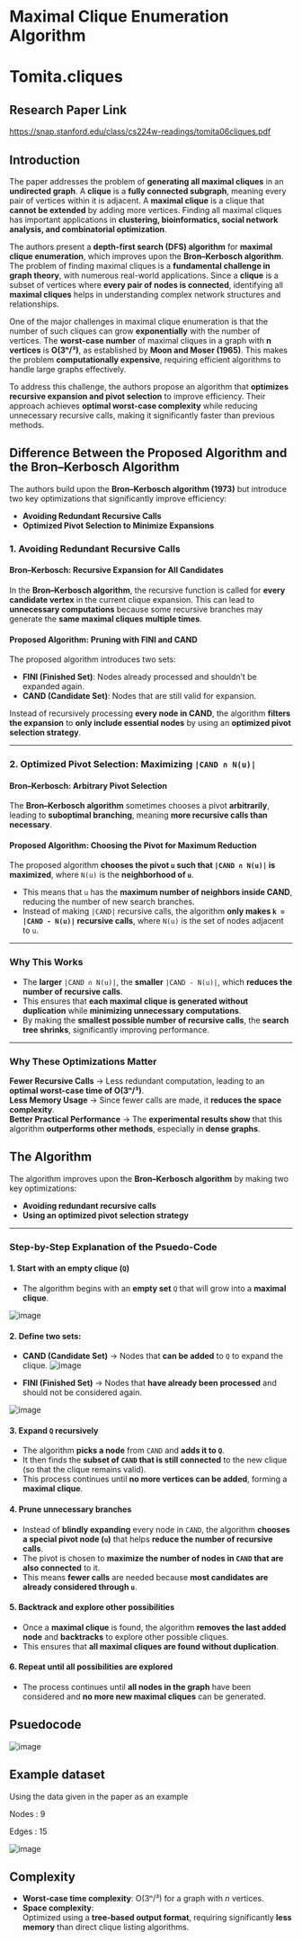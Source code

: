 # Maximal Clique Enumeration Algorithm
# Tomita.cliques
## Research Paper Link
https://snap.stanford.edu/class/cs224w-readings/tomita06cliques.pdf
## **Introduction**  

The paper addresses the problem of **generating all maximal cliques** in an **undirected graph**. A **clique** is a **fully connected subgraph**, meaning every pair of vertices within it is adjacent. A **maximal clique** is a clique that **cannot be extended** by adding more vertices. Finding all maximal cliques has important applications in **clustering, bioinformatics, social network analysis, and combinatorial optimization**.  

The authors present a **depth-first search (DFS) algorithm** for **maximal clique enumeration**, which improves upon the **Bron–Kerbosch algorithm**. The problem of finding maximal cliques is a **fundamental challenge in graph theory**, with numerous real-world applications. Since a **clique** is a subset of vertices where **every pair of nodes is connected**, identifying all **maximal cliques** helps in understanding complex network structures and relationships.  

One of the major challenges in maximal clique enumeration is that the number of such cliques can grow **exponentially** with the number of vertices. The **worst-case number** of maximal cliques in a graph with **n vertices** is **O(3ⁿ/³)**, as established by **Moon and Moser (1965)**. This makes the problem **computationally expensive**, requiring efficient algorithms to handle large graphs effectively.  

To address this challenge, the authors propose an algorithm that **optimizes recursive expansion and pivot selection** to improve efficiency. Their approach achieves **optimal worst-case complexity** while reducing unnecessary recursive calls, making it significantly faster than previous methods.  



## **Difference Between the Proposed Algorithm and the Bron–Kerbosch Algorithm**  

The authors build upon the **Bron–Kerbosch algorithm (1973)** but introduce two key optimizations that significantly improve efficiency:  

- **Avoiding Redundant Recursive Calls**  
- **Optimized Pivot Selection to Minimize Expansions**  

### **1. Avoiding Redundant Recursive Calls**  

#### **Bron–Kerbosch: Recursive Expansion for All Candidates**  
In the **Bron–Kerbosch algorithm**, the recursive function is called for **every candidate vertex** in the current clique expansion. This can lead to **unnecessary computations** because some recursive branches may generate the **same maximal cliques multiple times**.  

#### **Proposed Algorithm: Pruning with FINI and CAND**  
The proposed algorithm introduces two sets:  

- **FINI (Finished Set)**: Nodes already processed and shouldn’t be expanded again.  
- **CAND (Candidate Set)**: Nodes that are still valid for expansion.  

Instead of recursively processing **every node in CAND**, the algorithm **filters the expansion** to **only include essential nodes** by using an **optimized pivot selection strategy**.  

---

### **2. Optimized Pivot Selection: Maximizing `|CAND ∩ N(u)|`**  

#### **Bron–Kerbosch: Arbitrary Pivot Selection**  
The **Bron–Kerbosch algorithm** sometimes chooses a pivot **arbitrarily**, leading to **suboptimal branching**, meaning **more recursive calls than necessary**.  

#### **Proposed Algorithm: Choosing the Pivot for Maximum Reduction**  
The proposed algorithm **chooses the pivot `u` such that `|CAND ∩ N(u)|` is maximized**, where `N(u)` is the **neighborhood of `u`**.  

- This means that `u` has the **maximum number of neighbors inside CAND**, reducing the number of new search branches.  
- Instead of making `|CAND|` recursive calls, the algorithm **only makes `k = |CAND - N(u)|` recursive calls**, where `N(u)` is the set of nodes adjacent to `u`.  

---

### **Why This Works**  

- The **larger** `|CAND ∩ N(u)|`, the **smaller** `|CAND - N(u)|`, which **reduces the number of recursive calls**.  
- This ensures that **each maximal clique is generated without duplication** while **minimizing unnecessary computations**.  
- By making the **smallest possible number of recursive calls**, the **search tree shrinks**, significantly improving performance.  

---

### **Why These Optimizations Matter**  

 **Fewer Recursive Calls** → Less redundant computation, leading to an **optimal worst-case time of O(3ⁿ/³)**.  
 **Less Memory Usage** → Since fewer calls are made, it **reduces the space complexity**.  
 **Better Practical Performance** → The **experimental results show** that this algorithm **outperforms other methods**, especially in **dense graphs**.  


## **The Algorithm**  

The algorithm improves upon the **Bron–Kerbosch algorithm** by making two key optimizations:  

- **Avoiding redundant recursive calls**  
- **Using an optimized pivot selection strategy**  

---

### **Step-by-Step Explanation of the Psuedo-Code**  

#### **1. Start with an empty clique (`Q`)**  
- The algorithm begins with an **empty set** `Q` that will grow into a **maximal clique**.
  

 ![image](https://github.com/user-attachments/assets/406bf411-beb3-4e44-8c31-a112399f2500)


#### **2. Define two sets:**  
- **CAND (Candidate Set)** → Nodes that **can be added** to `Q` to expand the clique.
  ![image](https://github.com/user-attachments/assets/3730ac31-7c7c-498f-b84c-3554c70bb528)
 
- **FINI (Finished Set)** → Nodes that **have already been processed** and should not be considered again.

 ![image](https://github.com/user-attachments/assets/be82ef1d-1149-4e1f-9520-a6cd0dccc28b)


#### **3. Expand `Q` recursively**  
- The algorithm **picks a node** from `CAND` and **adds it to `Q`**.  
- It then finds the **subset of `CAND` that is still connected** to the new clique (so that the clique remains valid).  
- This process continues until **no more vertices can be added**, forming a **maximal clique**.  

#### **4. Prune unnecessary branches**  
- Instead of **blindly expanding** every node in `CAND`, the algorithm **chooses a special pivot node (`u`)** that helps **reduce the number of recursive calls**.  
- The pivot is chosen to **maximize the number of nodes in `CAND` that are also connected** to it.  
- This means **fewer calls** are needed because **most candidates are already considered through `u`**.  

#### **5. Backtrack and explore other possibilities**  
- Once a **maximal clique** is found, the algorithm **removes the last added node** and **backtracks** to explore other possible cliques.  
- This ensures that **all maximal cliques are found without duplication**.  

#### **6. Repeat until all possibilities are explored**  
- The process continues until **all nodes in the graph** have been considered and **no more new maximal cliques** can be generated.  



## Psuedocode
![image](https://github.com/user-attachments/assets/2e832a42-a935-4ea8-a195-3bcd02cf57dc)



## Example dataset 
  Using the data given in the paper as an example 

  Nodes : 9        
  
  Edges : 15



![image](https://github.com/user-attachments/assets/4b701f5a-bb1a-41fa-b141-d2e66186c5db)






## Complexity

- **Worst-case time complexity**: O(3ⁿ/³) for a graph with *n* vertices.
- **Space complexity**:  
  Optimized using a **tree-based output format**, requiring significantly **less memory** than direct clique listing algorithms.
